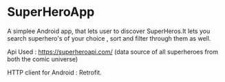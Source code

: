 # SuperHeroApp

A simplee Android app, that lets user to discover SuperHeros.It lets you search superhero's of your choice , sort and filter through them as well.

Api Used : https://superheroapi.com/   (data source of all superheroes from both the comic universe)

HTTP client for Android : Retrofit. 
